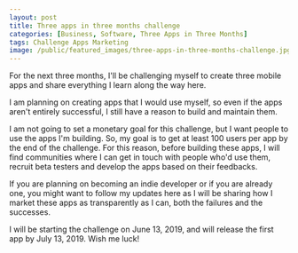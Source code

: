 ```yaml
---
layout: post
title: Three apps in three months challenge
categories: [Business, Software, Three Apps in Three Months]
tags: Challenge Apps Marketing
image: /public/featured_images/three-apps-in-three-months-challenge.jpg
---
```


For the next three months, I'll be challenging myself to create three mobile apps and share everything I learn along the way here.

I am planning on creating apps that I would use myself, so even if the apps aren't entirely successful, I still have a reason to build and maintain them.

I am not going to set a monetary goal for this challenge, but I want people to use the apps I'm building. So, my goal is to get at least 100 users per app by the end of the challenge. For this reason, before building these apps, I will find communities where I can get in touch with people who'd use them, recruit beta testers and develop the apps based on their feedbacks.

If you are planning on becoming an indie developer or if you are already one, you might want to follow my updates here as I will be sharing how I market these apps as transparently as I can, both the failures and the successes.

I will be starting the challenge on June 13, 2019, and will release the first app by July 13, 2019. Wish me luck!